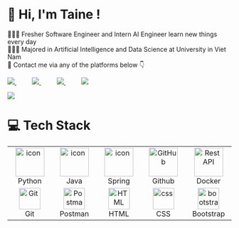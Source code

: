 # 👋 Hi, I'm Taine !
👩🏻‍💻 Fresher Software Engineer and Intern AI Engineer learn new things every day<br/>
👩🏻‍🎓 Majored in Artificial Intelligence and Data Science at University in Viet Nam<br/>
💭 Contact me via any of the platforms below :point_down: <br/>

<a href="https://www.instagram.com/taize_03/">
<img src="https://img.shields.io/badge/Gmail-D14836?style=for-the-badge&logo=gmail&logoColor=white">
</a>
&nbsp;&nbsp;&nbsp;&nbsp;&nbsp;&nbsp;&nbsp;&nbsp;
<a href="https://www.instagram.com/taize_03/">
<img src="https://img.shields.io/badge/Instagram-%23E4405F.svg?style=for-the-badge&logo=Instagram&logoColor=white">
</a>
&nbsp;&nbsp;&nbsp;&nbsp;&nbsp;&nbsp;&nbsp;&nbsp;
<a href="https://www.linkedin.com/in/dangtai2212/">
<img src="https://img.shields.io/badge/Linkedin-%231DA1F2.svg?style=for-the-badge&logo=Linkedin&logoColor=white">
</a>
&nbsp;&nbsp;&nbsp;&nbsp;&nbsp;&nbsp;&nbsp;&nbsp;
<a href="https://www.facebook.com/angtai.444997">
<img src="https://img.shields.io/badge/Messenger-00B2FF?style=for-the-badge&logo=messenger&logoColor=white">
</a>

<!-- GitHub stats from https://github.com/anuraghazra/github-readme-stats -->
![](https://github-readme-stats.vercel.app/api?username=DawngTafi&theme=radical&hide_border=false&include_all_commits=true&count_private=true)<br/>

# 💻 Tech Stack
<table>
  <tr>
    <td align="center" width="96">
      <a href="#macropower-tech">
        <img src="https://techstack-generator.vercel.app/python-icon.svg" alt="icon" width="65" height="65" />
      </a>
      <br>Python
      <td align="center" width="96">
        <img src="https://techstack-generator.vercel.app/java-icon.svg" alt="icon" width="65" height="65" />
      </a>
      <br>Java
      <td align="center" width="96">
        <img src="https://skillicons.dev/icons?i=spring" alt="icon" width="65" height="65" />
      </a>
      <br>Spring
       <td align="center" width="96">
        <img src="https://techstack-generator.vercel.app/github-icon.svg" width="65" height="65" alt="GitHub" />
      <br>Github
        <td align="center" width="96">
          <img src="https://techstack-generator.vercel.app/docker-icon.svg" width="65" height="65" alt="Rest API" />
      <br>Docker
  </tr>
  <tr>
    <td align="center" width="96">
        <img src="https://skillicons.dev/icons?i=git" width="48" height="48" alt="Git" />
      <br>Git
    </td>
    <td align="center" width="96">
        <img src="https://skillicons.dev/icons?i=postman" width="48" height="48" alt="Postman" />
        <br>Postman
      </td>
    <td align="center"  width="96">
        <img src="https://skillicons.dev/icons?i=html" width="48" height="48" alt="HTML" />
      <br>HTML
    </td>
    <td align="center" width="96">
        <img src="https://skillicons.dev/icons?i=css" width="48" height="48" alt="css" />
      <br>CSS
    </td>
    <td align="center"  width="96">
        <img src="https://skillicons.dev/icons?i=bootstrap" width="48" height="48" alt="bootstrap" />
      <br>Bootstrap
    </td>
  </tr>
</table>
